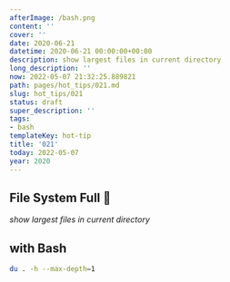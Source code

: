 ```yaml
---
afterImage: /bash.png
content: ''
cover: ''
date: 2020-06-21
datetime: 2020-06-21 00:00:00+00:00
description: show largest files in current directory
long_description: ''
now: 2022-05-07 21:32:25.889821
path: pages/hot_tips/021.md
slug: hot_tips/021
status: draft
super_description: ''
tags:
- bash
templateKey: hot-tip
title: '021'
today: 2022-05-07
year: 2020
---
```


## File System Full 🤔

_show largest files in current directory_

## with **Bash**

```bash
du . -h --max-depth=1
```